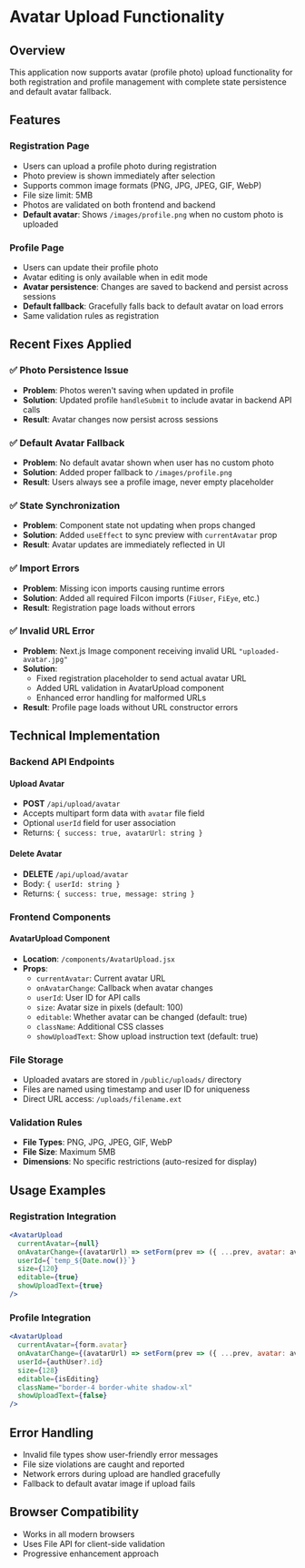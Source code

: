 # Avatar Upload Functionality

## Overview
This application now supports avatar (profile photo) upload functionality for both registration and profile management with complete state persistence and default avatar fallback.

## Features

### Registration Page
- Users can upload a profile photo during registration
- Photo preview is shown immediately after selection
- Supports common image formats (PNG, JPG, JPEG, GIF, WebP)
- File size limit: 5MB
- Photos are validated on both frontend and backend
- **Default avatar**: Shows `/images/profile.png` when no custom photo is uploaded

### Profile Page
- Users can update their profile photo
- Avatar editing is only available when in edit mode
- **Avatar persistence**: Changes are saved to backend and persist across sessions
- **Default fallback**: Gracefully falls back to default avatar on load errors
- Same validation rules as registration

## Recent Fixes Applied

### ✅ **Photo Persistence Issue**
- **Problem**: Photos weren't saving when updated in profile
- **Solution**: Updated profile `handleSubmit` to include avatar in backend API calls
- **Result**: Avatar changes now persist across sessions

### ✅ **Default Avatar Fallback**
- **Problem**: No default avatar shown when user has no custom photo
- **Solution**: Added proper fallback to `/images/profile.png`
- **Result**: Users always see a profile image, never empty placeholder

### ✅ **State Synchronization**
- **Problem**: Component state not updating when props changed
- **Solution**: Added `useEffect` to sync preview with `currentAvatar` prop
- **Result**: Avatar updates are immediately reflected in UI

### ✅ **Import Errors**
- **Problem**: Missing icon imports causing runtime errors
- **Solution**: Added all required FiIcon imports (`FiUser`, `FiEye`, etc.)
- **Result**: Registration page loads without errors

### ✅ **Invalid URL Error**
- **Problem**: Next.js Image component receiving invalid URL `"uploaded-avatar.jpg"`
- **Solution**: 
  - Fixed registration placeholder to send actual avatar URL
  - Added URL validation in AvatarUpload component
  - Enhanced error handling for malformed URLs
- **Result**: Profile page loads without URL constructor errors

## Technical Implementation

### Backend API Endpoints

#### Upload Avatar
- **POST** `/api/upload/avatar`
- Accepts multipart form data with `avatar` file field
- Optional `userId` field for user association
- Returns: `{ success: true, avatarUrl: string }`

#### Delete Avatar
- **DELETE** `/api/upload/avatar`
- Body: `{ userId: string }`
- Returns: `{ success: true, message: string }`

### Frontend Components

#### AvatarUpload Component
- **Location**: `/components/AvatarUpload.jsx`
- **Props**:
  - `currentAvatar`: Current avatar URL
  - `onAvatarChange`: Callback when avatar changes
  - `userId`: User ID for API calls
  - `size`: Avatar size in pixels (default: 100)
  - `editable`: Whether avatar can be changed (default: true)
  - `className`: Additional CSS classes
  - `showUploadText`: Show upload instruction text (default: true)

### File Storage
- Uploaded avatars are stored in `/public/uploads/` directory
- Files are named using timestamp and user ID for uniqueness
- Direct URL access: `/uploads/filename.ext`

### Validation Rules
- **File Types**: PNG, JPG, JPEG, GIF, WebP
- **File Size**: Maximum 5MB
- **Dimensions**: No specific restrictions (auto-resized for display)

## Usage Examples

### Registration Integration
```jsx
<AvatarUpload
  currentAvatar={null}
  onAvatarChange={(avatarUrl) => setForm(prev => ({ ...prev, avatar: avatarUrl }))}
  userId={`temp_${Date.now()}`}
  size={120}
  editable={true}
  showUploadText={true}
/>
```

### Profile Integration
```jsx
<AvatarUpload
  currentAvatar={form.avatar}
  onAvatarChange={(avatarUrl) => setForm(prev => ({ ...prev, avatar: avatarUrl }))}
  userId={authUser?.id}
  size={128}
  editable={isEditing}
  className="border-4 border-white shadow-xl"
  showUploadText={false}
/>
```

## Error Handling
- Invalid file types show user-friendly error messages
- File size violations are caught and reported
- Network errors during upload are handled gracefully
- Fallback to default avatar image if upload fails

## Browser Compatibility
- Works in all modern browsers
- Uses File API for client-side validation
- Progressive enhancement approach
